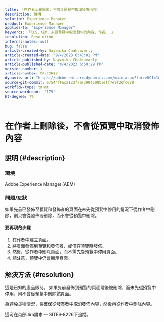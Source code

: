 ```yaml
---
title: 「在作者上刪除後，不會從預覽中取消發佈內容」
description: 說明
solution: Experience Manager
product: Experience Manager
applies-to: "Experience Manager"
keywords: 「KCS、AEM、未從預覽中取消發佈的內容、作者。 」
resolution: Resolution
internal-notes: null
bug: false
article-created-by: Nayanika Chakravarty
article-created-date: "9/4/2023 6:48:01 PM"
article-published-by: Nayanika Chakravarty
article-published-date: "9/4/2023 6:50:29 PM"
version-number: 3
article-number: KA-22685
dynamics-url: "https://adobe-ent.crm.dynamics.com/main.aspx?forceUCI=1&pagetype=entityrecord&etn=knowledgearticle&id=d8849890-534b-ee11-be6e-6045bd0067ea"
source-git-commit: e7544f6ac2123f7a73904208b1eff7e9f26fc028
workflow-type: tm+mt
source-wordcount: '179'
ht-degree: 7%

---
```


# 在作者上刪除後，不會從預覽中取消發佈內容

## 說明 {#description}


### 環境

Adobe Experience Manager (AEM)

### 問題/症狀

如果先前已發佈至預覽和發佈者的頁面在未先從預覽中停用的情況下從作者中刪除，則只會從發佈者刪除，而不會從預覽中刪除。

#### 要再現的步驟

1. 在作者中建立頁面。
2. 將頁面發佈到預覽和發佈者，或僅在預覽時發佈。
3. 然後，從作者中刪除頁面，而不需先從預覽中停用頁面。
4. 請注意，預覽中仍會顯示頁面。





## 解決方法 {#resolution}


這是已知的產品限制。 如果先前發佈到預覽的頁面隨後被刪除，而未先從預覽中停用，則不會從預覽中刪除該頁面。

為避免這種情況，請確保從發佈者中取消發佈內容，然後再從作者中刪除內容。

這可在內部Jira請求 — SITES-8226下追蹤。
